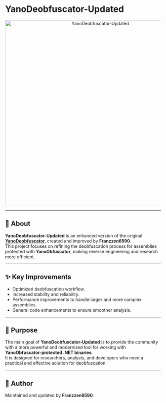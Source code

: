# YanoDeobfuscator-Updated

<div align="center">
  <!-- Project image or logo -->
  <img src="https://github.com/user-attachments/assets/f17d816d-7422-4b4e-a611-05ab6778c710" alt="YanoDeobfuscator-Updated" width="600"/>
</div>

---

## 📖 About

**YanoDeobfuscator-Updated** is an enhanced version of the original [**YanoDeobfuscator**](https://github.com/n017/YanoDeobfuscator), created and improved by **Franzzen6590**.  
This project focuses on refining the deobfuscation process for assemblies protected with **YanoObfuscator**, making reverse engineering and research more efficient.  

---

## ✨ Key Improvements
- Optimized deobfuscation workflow.  
- Increased stability and reliability.  
- Performance improvements to handle larger and more complex assemblies.  
- General code enhancements to ensure smoother analysis.  

---

## 🎯 Purpose
The main goal of **YanoDeobfuscator-Updated** is to provide the community with a more powerful and modernized tool for working with **YanoObfuscator-protected .NET binaries**.  
It is designed for researchers, analysts, and developers who need a practical and effective solution for deobfuscation.  

---

## 👤 Author
Maintained and updated by **Franzzen6590**.  
